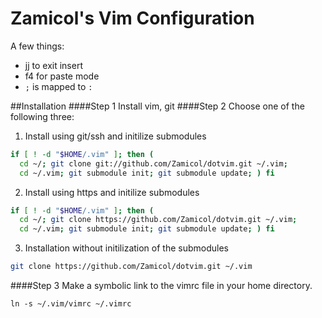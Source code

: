 Zamicol's Vim Configuration
============

A few things:

 - jj to exit insert
 - f4 for paste mode
 - `;` is mapped to `:`

##Installation
####Step 1
Install vim, git
####Step 2
Choose one of the following three:

  1. Install using git/ssh and initilize submodules
```sh
if [ ! -d "$HOME/.vim" ]; then ( 
  cd ~/; git clone git://github.com/Zamicol/dotvim.git ~/.vim; 
  cd ~/.vim; git submodule init; git submodule update; ) fi
```
  2. Install using https and initilize submodules
```sh
if [ ! -d "$HOME/.vim" ]; then ( 
  cd ~/; git clone https://github.com/Zamicol/dotvim.git ~/.vim; 
  cd ~/.vim; git submodule init; git submodule update; ) fi
```
  3. Installation without initilization of the submodules
```sh
git clone https://github.com/Zamicol/dotvim.git ~/.vim
```

####Step 3
Make a symbolic link to the vimrc file in your home directory.  

````ln -s ~/.vim/vimrc ~/.vimrc````


